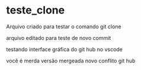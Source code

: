 # teste_clone
Arquivo criado para testar o comando git clone

arquivo editado para teste de novo commit

testando interface gráfica do git hub no vscode

você é merda
versão mergeada
novo conflito git hub
